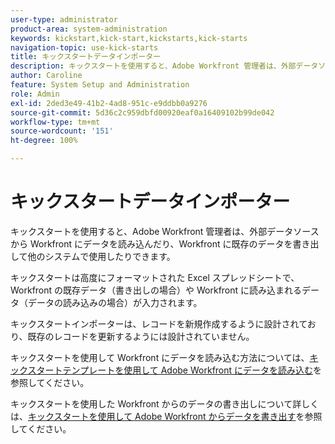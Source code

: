 ```yaml
---
user-type: administrator
product-area: system-administration
keywords: kickstart,kick-start,kickstarts,kick-starts
navigation-topic: use-kick-starts
title: キックスタートデータインポーター
description: キックスタートを使用すると、Adobe Workfront 管理者は、外部データソースから Workfront にデータを読み込んだり、Workfront に既存のデータを書き出して他のシステムで使用したりできます。
author: Caroline
feature: System Setup and Administration
role: Admin
exl-id: 2ded3e49-41b2-4ad8-951c-e9ddbb0a9276
source-git-commit: 5d36c2c959dbfd00920eaf0a16409102b99de042
workflow-type: tm+mt
source-wordcount: '151'
ht-degree: 100%

---
```


# キックスタートデータインポーター

キックスタートを使用すると、Adobe Workfront 管理者は、外部データソースから Workfront にデータを読み込んだり、Workfront に既存のデータを書き出して他のシステムで使用したりできます。

キックスタートは高度にフォーマットされた Excel スプレッドシートで、Workfront の既存データ（書き出しの場合）や Workfront に読み込まれるデータ（データの読み込みの場合）が入力されます。

キックスタートインポーターは、レコードを新規作成するように設計されており、既存のレコードを更新するようには設計されていません。

キックスタートを使用して Workfront にデータを読み込む方法については、[キックスタートテンプレートを使用して Adobe Workfront にデータを読み込む](../../../administration-and-setup/manage-workfront/using-kick-starts/import-data-via-kickstarts.md)を参照してください。

キックスタートを使用した Workfront からのデータの書き出しについて詳しくは、[キックスタートを使用して Adobe Workfront からデータを書き出す](../../../administration-and-setup/manage-workfront/using-kick-starts/export-data-from-wf-via-kick-starts.md)を参照してください。
